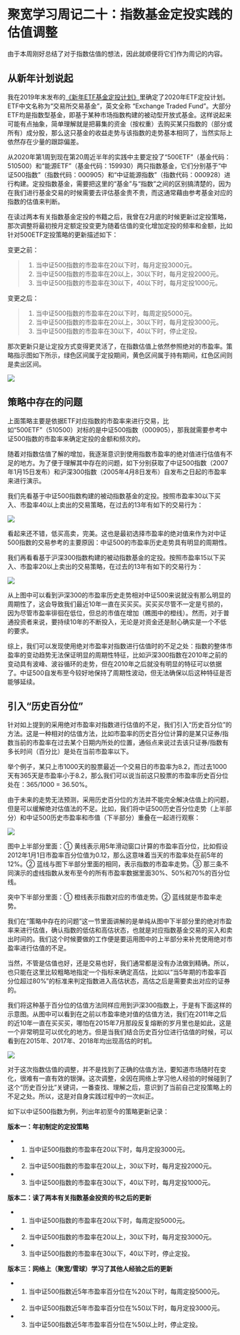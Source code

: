 # 聚宽学习周记二十：指数基金定投实践的估值调整

由于本周刚好总结了对于指数估值的想法，因此就顺便将它们作为周记的内容。

## 从新年计划说起

我在2019年末发布的[《新年ETF基金定投计划》](https://www.joinquant.com/view/community/detail/10c029abcd8f69bd59b8b1172a547d31)里确定了2020年ETF定投计划。ETF中文名称为“交易所交易基金”，英文全称 “Exchange Traded Fund”。大部分ETF均是指数型基金，即基于某种市场指数构建的被动型开放式基金。这样说起来可能有点抽象，简单理解就是把募集的资金（按权重）去购买某只指数的（部分或所有）成分股，那么这只基金的收益走势与该指数的走势基本相同了，当然实际上依然存在少量的跟踪偏差。

从2020年第1周到现在第20周近半年的实践中主要定投了“500ETF”（基金代码：510500）和“能源ETF”（基金代码：159930）两只指数基金，它们分别基于“中证500指数”（指数代码：000905）和“中证能源指数”（指数代码：000928）进行构建。定投指数基金，需要把这里的“基金”与“指数”之间的区别搞清楚的，因为在我们进行基金交易的时候需要去评估基金贵不贵，而这通常藉由参考基金对应的指数的估值来判断。

在读过两本有关指数基金定投的书籍之后，我曾在2月底的时候更新过定投策略，那次调整将最初按月定额定投变更为随着估值的变化增加定投的频率和金额，比如针对500ETF定投策略的更新描述如下：

变更之前：

>1. 当中证500指数的市盈率在20以下时，每月定投3000元。
>2. 当中证500指数的市盈率在20以上，30以下时，每月定投2000元。
>3. 当中证500指数的市盈率在30以下，40以下时，每月定投1000元。

变更之后：

>1. 当中证500指数的市盈率在20以下时，每周定投5000元。
>2. 当中证500指数的市盈率在20以上，30以下时，每月定投3000元。
>3. 当中证500指数的市盈率在30以下，40以下时，停止定投。

那次更新只是让定投方式变得更灵活了，在指数估值上依然参照绝对的市盈率。策略指示图如下所示，绿色区间属于定投期间，黄色区间属于持有期间，红色区间则是卖出区间。

![](./w20-1-old-pe.png)


## 策略中存在的问题

上面策略主要是依据ETF对应指数的市盈率来进行交易，比如“500ETF”（510500）对标的是中证500指数（000905），那我就需要参考中证500指数的市盈率来确定定投的金额和频次的。

随着对指数估值了解的增加，我逐渐意识到使用指数市盈率的绝对值进行估值有不足的地方。为了便于理解其中存在的问题，如下分别获取了中证500指数（2007年1月15日发布）和沪深300指数（2005年4月8日发布）自发布之日起的市盈率来进行演示。

我们先看基于中证500指数构建的被动指数基金的定投。按照市盈率30以下买入、市盈率40以上卖出的交易策略，在过去的13年有如下的交易行为：

![](./w20-2-zz500-ex.png)

看起来还不错，低买高卖，完美。这也是最初选择市盈率的绝对值来作为对中证500指数的交易参考的主要原因：中证500的市盈率历史走势具有明显的周期性。

我们再看看基于沪深300指数构建的被动指数基金的定投。按照市盈率15以下买入、市盈率20以上卖出的交易策略，在过去的13年有如下的交易行为：

![](./w20-3-hs300-ex.png)

从上图中可以看到沪深300的市盈率历史走势相对中证500来说就没有那么明显的周期性了，这会导致我们最近10年一直在买买买。买买买尽管不一定是亏损的，因为尽管市盈率徘徊在低位，但总的市值在增加（瞧图中的橙线）。然而，对于普通投资者来说，要持续10年的不断投入，无论是对资金还是耐心确实是一个不低的要求。

综上，我们可以发现使用绝对市盈率对指数进行估值时的不足之处：指数的整体市盈率的变动趋势无法保证明显的周期性特征，比如沪深300指数在2010年之前的变动具有波峰、波谷循环的走势，但在2010年之后就没有明显的特征可以依据了。中证500自发布至今较好地保持了周期性波动，但无法确保以后这种特征是否能够延续。


## 引入“历史百分位”

针对如上提到的采用绝对市盈率对指数进行估值的不足，我们引入“历史百分位”的方法。这是一种相对的估值方法，比如市盈率的历史百分位计算的是某只证券/指数当前的市盈率在过去某个日期内所处的位置，通俗点来说过去该只证券/指数有多长时间（百分比）是处在当前市盈率以下。

举个例子，某只上市1000天的股票最近一个交易日的市盈率为8.2，而过去1000天有365天是市盈率小于8.2，那么我们可以说当前这只股票的市盈率历史百分位处在：365/1000 = 36.50%。

由于未来的走势无法预测，采用历史百分位的方法并不能完全解决估值上的问题，但是可以缓解绝对估值法的不足。比如，我们将中证500历史百分位走势（上半部分）和中证500历史市盈率和市值（下半部分）重叠在一起进行观察：

![](./w20-4-zz500-opt.png)

图中上半部分里面：① 黄线表示用5年滑动窗口计算的市盈率百分位，比如假设2012年1月1日市盈率百分位值为0.12，那么这意味着当天的市盈率处在前5年的12%。② 蓝线与图下半部分里面的相同，表示指数的市盈率走势。③ 那三条不同演示的虚线指数从发布至今的所有市盈率数据里面30%、50%和70%的百分位线。

突中下半部分里面：① 橙线表示指数对应的市值走势。② 蓝线就是市盈率走势。

我们在“策略中存在的问题”这一节里面讲解的是单纯从图中下半部分里的绝对市盈率来进行估值，确认指数的低估和高估状态，也就是对应指数基金交易的买入和卖出时间的。我们这个时候要做的工作便是要运用图中的上半部分来补充使用绝对市盈率进行估值的不足。

当然，不管是估值也好，还是交易也好，我们通常都是没有办法做到精确。所以，也只能在这里比较粗略地指定一个指标来确定高估，比如以“当5年期的市盈率百分位超过80%”的标准来判定指数进入高估状态，高估之后是需要卖出对应的证券的。

我们将这种基于百分位的估值方法同样应用到沪深300指数上，于是有下面这样的示意图。从图中可以看到在之前以市盈率绝对值的估值方法，我们在2011年之后的近10年一直在买买买，哪怕在2015年7月那段反复熔断的岁月里也是如此，这是一个非常明显可以优化的地方。但是当我们结合历史百分位进行估值的时候，可以看到在2015年、2017年、2018年均出现高估的时机。

![](./w20-5-hs300-opt.png)


对于这次指数估值的调整，并不是找到了正确的估值方法，要知道市场随时在变化，很难有一直有效的银弹。这次调整，全因在网络上学习他人经验的时候碰到了这个“历史百分比”关键词，一番查找、理解之后，意识到了当前自己定投策略上的不足之处。所以，这是对自身实践过程中的一次纠正。

如下以中证500指数为例，列出年初至今的策略更新记录：

**版本一：年初制定的定投策略**

- 1. 当中证500指数的市盈率在20以下时，每月定投3000元。
- 2. 当中证500指数的市盈率在20以上，30以下时，每月定投2000元。
- 3. 当中证500指数的市盈率在30以下，40以下时，每月定投1000元。

**版本二：读了两本有关指数基金投资的书之后的更新**

- 1. 当中证500指数的市盈率在20以下时，每周定投5000元。
- 2. 当中证500指数的市盈率在20以上，30以下时，每月定投3000元。
- 3. 当中证500指数的市盈率在30以下，40以下时，停止定投。

**版本三：网络上（聚宽/雪球）学习了其他人经验之后的更新**

- 1. 当中证500指数近5年市盈率百分位在%20以下时，每周定投5000元。
- 2. 当中证500指数近5年市盈率百分位在%50以下时，每月定投3000元。
- 3. 当中证500指数近5年市盈率百分位在%50以上时，停止定投。
